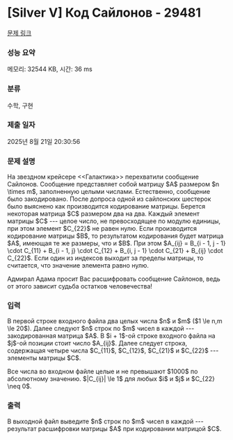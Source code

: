 # [Silver V] Код Сайлонов - 29481 

[문제 링크](https://www.acmicpc.net/problem/29481) 

### 성능 요약

메모리: 32544 KB, 시간: 36 ms

### 분류

수학, 구현

### 제출 일자

2025년 8월 21일 20:30:56

### 문제 설명

<p>На звездном крейсере <<Галактика>> перехватили сообщение Сайлонов. Сообщение представляет собой матрицу $A$ размером $n \times m$, заполненную целыми числами. Естественно, сообщение было закодировано. После допроса одной из сайлонских шестерок было выяснено как производится кодирование матрицы. Берется некоторая матрица $C$ размером два на два. Каждый элемент матрицы $C$ --- целое число, не превосходящее по модулю единицы, при этом элемент $C_{22}$ не равен нулю. Если производится кодирование матрицы $B$, то результатом кодирования будет матрица $A$, имеющая те же размеры, что и $B$. При этом $A_{ij} = B_{i - 1, j - 1} \cdot C_{11} + B_{i - 1, j} \cdot C_{12} + B_{i, j - 1} \cdot C_{21} + B_{ij} \cdot C_{22}$. Если один из индексов выходит за пределы матрицы, то считается, что значение элемента равно нулю.</p>

<p>Адмирал Адама просит Вас расшифровать сообщение Сайлонов, ведь от этого зависит судьба остатков человечества!</p>

### 입력 

 <p>В первой строке входного файла два целых числа $n$ и $m$ ($1 \le n,m \le 20$). Далее следуют $n$ строк по $m$ чисел в каждой --- закодированная матрица $A$. В $i + 1$-ой строке входного файла на $j$-ой позиции стоит число $A_{ij}$. Далее следует строка, содержащая четыре числа $C_{11}$, $C_{12}$, $C_{21}$ и $C_{22}$ --- элементы матрицы $C$.</p>

<p>Все числа во входном файле целые и не превышают $1000$ по абсолютному значению. $|C_{ij}| \le 1$ для любых $i$ и $j$ и $C_{22} \neq 0$.</p>

### 출력 

 <p>В выходной файл выведите $n$ строк по $m$ чисел в каждой --- результат расшифровки матрицы $A$ при кодировании матрицой $C$.</p>

